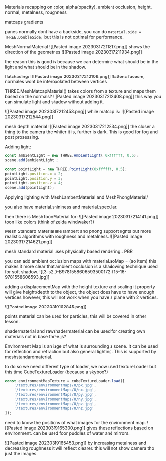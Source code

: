 Materials
recapping on color, alpha(opacity), ambient occlusion, height,
normal, metalness, roughness

matcaps
gradients

panes normally dont have a backside,
you can do 
```material.side = THREE.DoubleSide;```
but this is not optimal for performance. 

MeshNormalMaterial
![[Pasted image 20230317211817.png]]
shows the direction of the geometries
![[Pasted image 20230317211934.png]]

the reason this is good is because we can determine what should be in the light and what should be in the shadow.

flatshading:
![[Pasted image 20230317212109.png]]
flattens facesm, normales wont be interopolated between vertices

THREE.MeshMatcapMaterial() takes colors from a texture and maps them based on the normals?
![[Pasted image 20230317212408.png]]
this way you can simulate light and shadow without adding it.

![[Pasted image 20230317212453.png]]
while matcap is:
![[Pasted image 20230317212544.png]]

mesh depth material
![[Pasted image 20230317212834.png]]
the closer a thing to the camera the whiter it is, further is dark. This is good for fog and post prosessing.



Adding light:
```javascript
const ambientLight = new THREE.AmbientLight( 0xffffff, 0.5);
scene.add(ambientLight);

const pointLight = new THREE.PointLight(0xffffff, 0.5);
pointLight.position.x = 2;
pointLight.position.y = 3;
pointLight.position.z = 4;
scene.add(pointLight);
```
Applying lighting with MeshLambertMaterial and MeshPhongMaterial/

you also have material.shininess and material.specular.

then there is MeshToonMaterial for:
![[Pasted image 20230317214141.png]]
toon like colors (think of zelda windwaker?)

Mesh Standard Material
like lambert and phong support lights but more realistic algorithms with roughness and metalness.
![[Pasted image 20230317214621.png]]

mesh standard material uses physically based rendering.. PBR

you can add ambient occlusion maps with material.aoMap = (ao item)
this makes it more clear that ambient occlusion is a shadowing technique used for soft shadow.
![[3-s2.0-B9781558606593500172-f15-16-9781558606593.jpg]]

adding a displacementMap with the height texture
and scaling it property will give height/depth to the object, the object does have to have enough vertices however, this will not work when you have a plane with 2 vertices.

![[Pasted image 20230319162845.png]]


points material can be used for particles, this will be covered in other lesson.

shadermaterial and rawshadermaterial can be used for creating own materials not in base three.js?

Environment Map is an iage of what is surrounding a scene. It can be used for reflection and refraction but also general lighting. This is supported by meshstandardmaterial.

to do so we need different type of loader, we now used textureLoader but this time CubeTextureLoader (because a skybox?)

```javascript
const environmentMapTexture = cubeTextureLoader.load([
    '/textures/environmentMaps/0/px.jpg',
    '/textures/environmentMaps/0/nx.jpg',
    '/textures/environmentMaps/0/py.jpg',
    '/textures/environmentMaps/0/ny.jpg',
    '/textures/environmentMaps/0/pz.jpg',
    '/textures/environmentMaps/0/nz.jpg'
]);
```
need to know the positions of what images for the environment map.
![[Pasted image 20230319165300.png]]
gives these reflections based on environment. can be used foor puddles of water and mirrors.

![[Pasted image 20230319165453.png]]
by increasing metalness and decreasing roughness it will reflect  clearer. this will not show camera tho just the images.